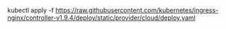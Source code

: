 


kubectl apply -f https://raw.githubusercontent.com/kubernetes/ingress-nginx/controller-v1.9.4/deploy/static/provider/cloud/deploy.yaml
